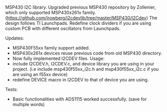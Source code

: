 MSP430 I2C library. Upgraded previous MSP430 repository by Zollenier, which only supported MSP430x261x family. (https://github.com/jrowberg/i2cdevlib/tree/master/MSP430/I2Cdev)
The design follows TI Launchpads. Redefine clock dividers if you are using custom PCB with different oscillators from Launchpads.

Updates:
  - MSP430F55xx family support added.
  - MSP430x261x devices reuse previous code from old MSP430 directory.
  - Now fully implemented I2CDEV files.
Usage:
  - include I2CDEV.h, I2CDEV.c, and device library you are using in your project. (i.e include msp430f55xx_i2c.h and msp430f55xx_i2c.c if you are using an f55xx device)
  - redefine DEVICE macro in I2CDEV to that of device you are using.

Tests:
  - Basic functionalities with ADS1115 worked successfully. (save for multiple words)
